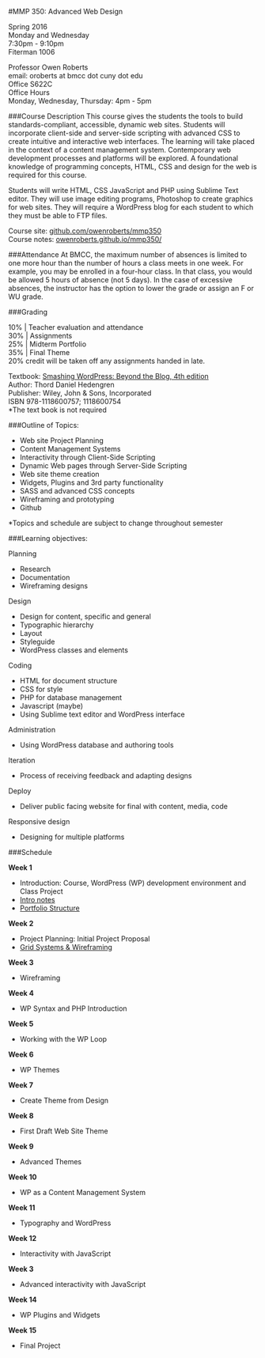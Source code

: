 #MMP 350: Advanced Web Design

Spring 2016  
Monday and Wednesday  
7:30pm - 9:10pm  
Fiterman 1006

Professor Owen Roberts  
email: oroberts at bmcc dot cuny dot edu  
Office S622C  
Office Hours  
Monday, Wednesday, Thursday: 4pm - 5pm

###Course Description
This course gives the students the tools to build standards-compliant, accessible, dynamic web sites. Students will incorporate client-side and server-side scripting with advanced CSS to create intuitive and interactive web interfaces. The learning will take placed in the context of a content management system. Contemporary web development processes and platforms will be explored. A foundational knowledge of programming concepts, HTML, CSS and design for the web is required for this course.

Students will write HTML, CSS JavaScript and PHP using Sublime Text editor. They will use image editing programs, Photoshop to create graphics for web sites. They will require a WordPress blog for each student to which they must be able to FTP files.

Course site: [github.com/owenroberts/mmp350](https://github.com/owenroberts/mmp350)  
Course notes: [owenroberts.github.io/mmp350/](http://owenroberts.github.io/mmp350/)

###Attendance
At BMCC, the maximum number of absences is limited to one more hour than the number of hours a class meets in one week. For example, you may be enrolled in a four-hour class. In that class, you would be allowed 5 hours of absence (not 5 days). In the case of excessive absences, the instructor has the option to lower the grade or assign an F or WU grade.

###Grading

10% | Teacher evaluation and attendance  
30% | Assignments  
25% | Midterm Portfolio  
35% | Final Theme  
20% credit will be taken off any assignments handed in late.  

Textbook: [Smashing WordPress: Beyond the Blog, 4th edition](http://www.amazon.com/Smashing-WordPress-Thord-Daniel-Hedengren/dp/1118600754/ref=sr_1_1?s=books&ie=UTF8&qid=1422558908&sr=1-1&keywords=smashing+wordpress+4th+edition)  
Author: Thord Daniel Hedengren  
Publisher: Wiley, John & Sons, Incorporated  
ISBN 978-1118600757; 1118600754  
*The text book is not required

###Outline of Topics:
- Web site Project Planning
- Content Management Systems
- Interactivity through Client-Side Scripting
- Dynamic Web pages through Server-Side Scripting
- Web site theme creation
- Widgets, Plugins and 3rd party functionality
- SASS and advanced CSS concepts
- Wireframing and prototyping
- Github

*Topics and schedule are subject to change throughout semester

###Learning objectives:

Planning
- Research
- Documentation
- Wireframing designs

Design
- Design for content, specific and general
- Typographic hierarchy
- Layout
- Styleguide
- WordPress classes and elements

Coding
- HTML for document structure
- CSS for style
- PHP for database management
- Javascript (maybe)
- Using Sublime text editor and WordPress interface

Administration
- Using WordPress database and authoring tools

Iteration
- Process of receiving feedback and adapting designs

Deploy
- Deliver public facing website for final with content, media, code

Responsive design
- Designing for multiple platforms

###Schedule

**Week 1**
- Introduction: Course, WordPress (WP) development environment and Class Project
- [Intro notes](https://owenroberts.github.io/mmp350/week1/)
- [Portfolio Structure](http://owenroberts.github.io/mmp350/week1/portfolio.html)

**Week 2**
- Project Planning: Initial Project Proposal
- [Grid Systems & Wireframing](week2/)

**Week 3**
- Wireframing

**Week 4**
- WP Syntax and PHP Introduction

**Week 5**
- Working with the WP Loop

**Week 6**
- WP Themes

**Week 7**
- Create Theme from Design

**Week 8**
- First Draft Web Site Theme

**Week 9**
- Advanced Themes

**Week 10**
- WP as a Content Management System

**Week 11**
- Typography and WordPress

**Week 12**
- Interactivity with JavaScript

**Week 3**
- Advanced interactivity with JavaScript

**Week 14**
- WP Plugins and Widgets

**Week 15**
- Final Project
